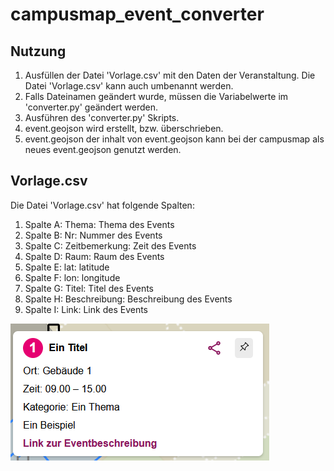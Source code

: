 # campusmap_event_converter

## Nutzung
1. Ausfüllen der Datei 'Vorlage.csv' mit den Daten der Veranstaltung. Die Datei 'Vorlage.csv' kann auch umbenannt werden.
2. Falls Dateinamen geändert wurde, müssen die Variabelwerte im 'converter.py' geändert werden.
3. Ausführen des 'converter.py' Skripts.
4. event.geojson wird erstellt, bzw. überschrieben.
5. event.geojson der inhalt von event.geojson kann bei der campusmap als neues event.geojson genutzt werden.

## Vorlage.csv
Die Datei 'Vorlage.csv' hat folgende Spalten:
1. Spalte A: Thema: Thema des Events
2. Spalte B: Nr: Nummer des Events
3. Spalte C: Zeitbemerkung: Zeit des Events
4. Spalte D: Raum: Raum des Events
5. Spalte E: lat: latitude
6. Spalte F: lon: longitude
7. Spalte G: Titel: Titel des Events
8. Spalte H: Beschreibung: Beschreibung des Events
9. Spalte I: Link: Link des Events

![Bild](img.png)
